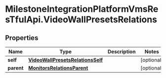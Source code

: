 # MilestoneIntegrationPlatformVmsResTfulApi.VideoWallPresetsRelations

## Properties
Name | Type | Description | Notes
------------ | ------------- | ------------- | -------------
**self** | [**VideoWallPresetsRelationsSelf**](VideoWallPresetsRelationsSelf.md) |  | [optional] 
**parent** | [**MonitorsRelationsParent**](MonitorsRelationsParent.md) |  | [optional] 
